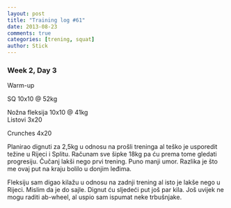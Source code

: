 ```yaml
---
layout: post
title: "Training log #61"
date: 2013-08-23
comments: true
categories: [trening, squat]
author: Stick
---
```


### Week 2, Day 3  

Warm-up   

SQ 10x10 @ 52kg   

Nožna fleksija 10x10 @ 41kg    
Listovi 3x20  

Crunches 4x20   

Planirao dignuti za 2,5kg u odnosu na prošli treninga al teško je usporedit težine u Rijeci i Splitu. Računam sve šipke 18kg pa ću prema tome gledati progresiju. Čučanj lakši nego prvi trening. Puno manji umor. Razlika je što me ovaj put na kraju bolilo u donjim leđima. 

Fleksiju sam digao kilažu u odnosu na zadnji trening al isto je lakše nego u Rijeci. Mislim da je do sajle. Dignut ću sljedeći put još par kila. Još uvijek ne mogu raditi ab-wheel, al uspio sam ispumat neke trbušnjake.